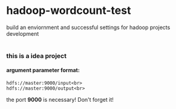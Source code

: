 # hadoop-wordcount-test<br>
build an enviornment and successful settings for hadoop projects development<br>
<br>
### this is a idea project<br>
#### argument parameter format:<br>
```
hdfs://master:9000/input<br>
hdfs://master:9000/output<br>
```
the port **9000** is necessary! Don't forget it!
